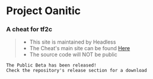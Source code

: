 # Project Oanitic
### A cheat for tf2c
> - This site is maintained by Headless 
> - The Cheat's main site can be found [Here](https://sites.google.com/view/project-oanitic/home)
> - The source code will NOT be public
```
The Public Beta has been released!
Check the repository's release section for a download
```
